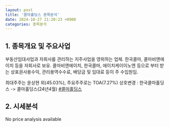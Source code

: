 ```yaml
---
layout: post
title: '콜마홀딩스 종목분석'
date: 2024-10-27 21:20:23 +0900
categories: 종목분석
---
```


## 1. 종목개요 및 주요사업

부동산임대사업과 자회사를 관리하는 지주사업을 영위하는 업체. 한국콜마, 콜마비앤에이치 등을 자회사로 보유. 콜마비앤에이치, 한국콜마, 에이치케이이노엔 등으로 부터 받는 상표권사용수익, 관리용역수수료, 배당금 및 임대료 등이 주 수입원임. 

최대주주는 윤상현 외(45.03%), 주요주주로는 TOA(7.27%) 상호변경 : 한국콜마홀딩스 -> 콜마홀딩스(24년4월)
[#콜마홀딩스](#)

## 2. 시세분석

No price analysis available
